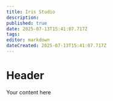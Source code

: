 ```yaml
---
title: Iris Studio
description: 
published: true
date: 2025-07-13T15:41:07.717Z
tags: 
editor: markdown
dateCreated: 2025-07-13T15:41:07.717Z
---
```


# Header
Your content here